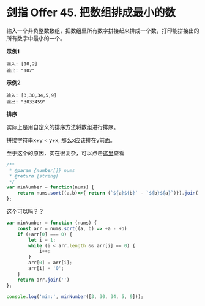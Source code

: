 # 剑指 Offer 45. 把数组排成最小的数

输入一个非负整数数组，把数组里所有数字拼接起来排成一个数，打印能拼接出的所有数字中最小的一个。

**示例1**

```
输入: [10,2]
输出: "102"
```

**示例2**

```
输入: [3,30,34,5,9]
输出: "3033459"
```

**排序**

实际上是用自定义的排序方法将数组进行排序。

拼接字符串x+y < y+x, 那么x应该排在y前面。

至于这个的原因，实在很复杂，可以点击[这里](https://leetcode-cn.com/problems/ba-shu-zu-pai-cheng-zui-xiao-de-shu-lcof/solution/mian-shi-ti-45-ba-shu-zu-pai-cheng-zui-xiao-de-s-4/)查看

```js
/**
 * @param {number[]} nums
 * @return {string}
 */
var minNumber = function(nums) {
    return nums.sort((a,b)=>{ return (`${a}${b}` - `${b}${a}`)}).join('');
};
```


这个可以吗？？
```js
var minNumber = function (nums) {
    const arr = nums.sort((a, b) => +a - +b)
    if (+arr[0] === 0) {
        let i = 1;
        while (i < arr.length && arr[i] == 0) {
            i++;
        }
        arr[0] = arr[i];
        arr[i] = '0';
    }
    return arr.join('')
};

console.log('min:', minNumber([3, 30, 34, 5, 9]));
```
 
 <comment-comment/> 
 